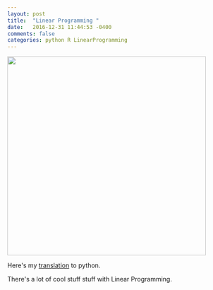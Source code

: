 ```yaml
---
layout: post
title:  "Linear Programming "
date:   2016-12-31 11:44:53 -0400 
comments: false
categories: python R LinearProgramming
---
```



<img src="https://storage.googleapis.com/montco-stats/imagesUploaded/Screenshot2016-12-3111.46.10.png" width="450">

Here's my [translation](https://www.kaggle.com/mchirico/d/mchirico/montcoalert/linear-programming) to python.

There's a lot of cool stuff stuff with Linear Programming.





<div id="fb-root"></div>
<script>(function(d, s, id) {
  var js, fjs = d.getElementsByTagName(s)[0];
  if (d.getElementById(id)) return;
  js = d.createElement(s); js.id = id;
  js.src = "//connect.facebook.net/en_US/sdk.js#xfbml=1&version=v2.8&appId=671657696349259";
  fjs.parentNode.insertBefore(js, fjs);
}(document, 'script', 'facebook-jssdk'));</script>


<!--  Enter text below, if you want -->


<div class="fb-comments"  data-numposts="5"></div>






